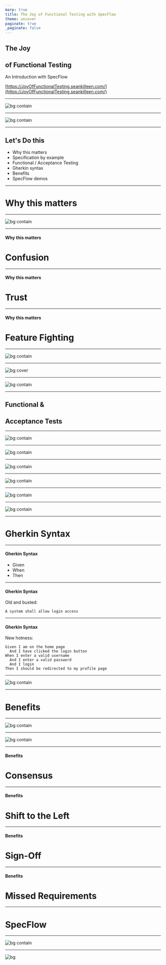 ```yaml
---
marp: true
title: The Joy of Functional Testing with SpecFlow
theme: uncover
paginate: true
_paginate: false
---
```


## The Joy

## of Functional Testing

An Introduction with SpecFlow

[https://JoyOfFunctionalTesting.seankilleen.com/](https://JoyOfFunctionalTesting.seankilleen.com/)

---

<!-- TODO: Change -->
![bg contain](./images/CapTech_Logo_Tagline-White.png)

---

![bg contain](./images/dotNetFoundation.png)

---

<!-- <Split>

![](images/me.png)

<h3 class="less-bottom-margin"> Hi! I'm Sean.</h3>
<ul class="fa-ul">
    <li class="fa-li"><FontAwesomeIcon size="xs" icon ={faTwitter} listItem /> @sjkilleen</li>
    <li class="fa-li"><FontAwesomeIcon size="xs" icon ={faGithub} listItem />SeanKilleen</li>
    <li class="fa-li"><FontAwesomeIcon size="xs" icon ={faGlobe} listItem />SeanKilleen.com</li>
    <li class="fa-li"><FontAwesomeIcon size="xs" icon ={faBriefcase} listItem />CapTechConsulting.com</li>
</ul>

</Split>

--- -->

## Let's Do this

* Why this matters
* Specification by example
* Functional / Acceptance Testing
* Gherkin syntax
* Benefits
* SpecFlow demos

---

# Why this matters

---

![bg contain](./images/move-fast-break.png)

---

#### Why this matters

# Confusion

---

#### Why this matters

# Trust

---

#### Why this matters

# Feature Fighting

---

![bg contain](./images/roxbury.jpg)

---

![bg cover](./images/safety-harness.jpg)

---

![bg contain](./images/specbyexample-cover.jpg)

---

## Functional &amp;

## Acceptance Tests

---

![bg contain](./images/quadrants-before.png)

---

![bg contain](./images/quadrants-selection.png)

---

![bg contain](./images/unit-vs-int-1.gif)

---

![bg contain](./images/unit-vs-int-2.gif)

---

![bg contain](./images/unit-vs-int-3.gif)

---

![bg contain](./images/unit-vs-int-4.jpg)

---

# Gherkin Syntax

---

#### Gherkin Syntax

* Given
* When
* Then

---

#### Gherkin Syntax

Old and busted:

```
A system shall allow login access 
```

---

#### Gherkin Syntax

New hotness:

```
Given I am on the home page
  And I have clicked the login button
When I enter a valid username
  And I enter a valid password
  And I login
Then I should be redirected to my profile page
```

---

![bg contain](./images/gherkin-shoppingcart.png)

---

# Benefits

---

![bg contain](./images/examples-tests-requirements.png)

---

![bg contain](./images/atdd.png)

---

#### Benefits

# Consensus

---

#### Benefits

# Shift to the Left

---

#### Benefits

# Sign-Off

---

#### Benefits

# Missed Requirements

---

# SpecFlow

---

![bg contain](./images/glue-diagram.png)

---

![bg](./images/ship-launch-fail.gif)

<!-- <Split>

![](images/me.png)

<h3 class="less-bottom-margin">Thanks!</h3>
<ul class="fa-ul">
    <li class="fa-li"><FontAwesomeIcon size="xs" icon ={faTwitter} listItem /> @sjkilleen</li>
    <li class="fa-li"><FontAwesomeIcon size="xs" icon ={faGithub} listItem />SeanKilleen</li>
    <li class="fa-li"><FontAwesomeIcon size="xs" icon ={faGlobe} listItem />SeanKilleen.com</li>
    <li class="fa-li"><FontAwesomeIcon size="xs" icon ={faBriefcase} listItem />CapTechConsulting.com</li>
</ul>

</Split> -->
